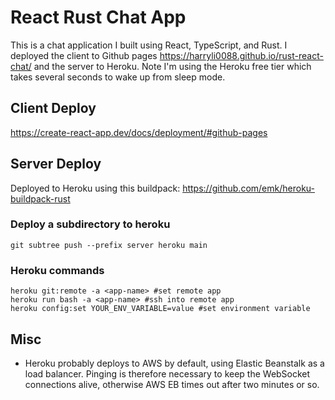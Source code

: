 # React Rust Chat App

This is a chat application I built using React, TypeScript, and Rust. I deployed the client to Github pages https://harryli0088.github.io/rust-react-chat/ and the server to Heroku. Note I'm using the Heroku free tier which takes several seconds to wake up from sleep mode.

## Client Deploy
https://create-react-app.dev/docs/deployment/#github-pages

## Server Deploy
Deployed to Heroku using this buildpack: https://github.com/emk/heroku-buildpack-rust

### Deploy a subdirectory to heroku
```
git subtree push --prefix server heroku main
```

### Heroku commands
```
heroku git:remote -a <app-name> #set remote app
heroku run bash -a <app-name> #ssh into remote app
heroku config:set YOUR_ENV_VARIABLE=value #set environment variable
```

## Misc
- Heroku probably deploys to AWS by default, using Elastic Beanstalk as a load balancer. Pinging is therefore necessary to keep the WebSocket connections alive, otherwise AWS EB times out after two minutes or so.
